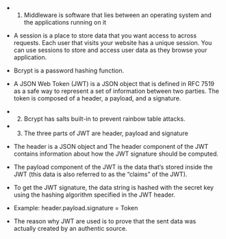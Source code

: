 <!-- Answers to the Short Answer Essay Questions go here -->
* 1. Middleware is software that lies between an operating system and the applications running on it

* A session is a place to store data that you want access to across requests. Each user that visits your website has a unique session.  You can use sessions to store and access user data as they browse your application.

* Bcrypt is a password hashing function.

* A JSON Web Token (JWT) is a JSON object that is defined in RFC 7519 as a safe way to represent a set of information between two parties. The token is composed of a header, a payload, and a signature.

* 2. Bcrypt has salts built-in to prevent rainbow table attacks.

* 3. The three parts of JWT are header, payload and signature

* The header is a JSON object and The header component of the JWT contains information about how the JWT signature should be computed.

* The payload component of the JWT is the data that‘s stored inside the JWT (this data is also referred to as the “claims” of the JWT).

* To get the JWT signature, the data string is hashed with the secret key using the hashing algorithm specified in the JWT header.

* Example: header.payload.signature = Token

* The reason why JWT are used is to prove that the sent data was actually created by an authentic source.